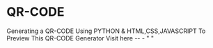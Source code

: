 # QR-CODE
 Generating a QR-CODE Using PYTHON & HTML,CSS,JAVASCRIPT
 To Preview This QR-CODE Generator Visit here -- - "  "
